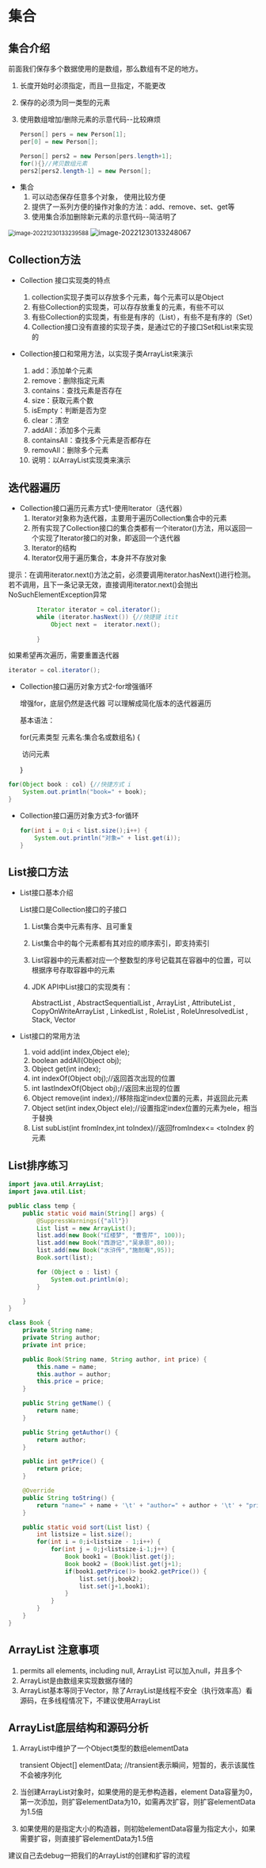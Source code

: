 # 集合

 ## 集合介绍

前面我们保存多个数据使用的是数组，那么数组有不足的地方。

1. 长度开始时必须指定，而且一旦指定，不能更改

2. 保存的必须为同一类型的元素

3. 使用数组增加/删除元素的示意代码--比较麻烦

   ``` java
   Person[] pers = new Person[1];
   per[0] = new Person[];
   
   Person[] pers2 = new Person[pers.length+1];
   for(){}//拷贝数组元素
   pers2[pers2.length-1] = new Person[];
   ```

   

- 集合
  1. 可以动态保存任意多个对象， 使用比较方便
  2. 提供了一系列方便的操作对象的方法：add、remove、set、get等
  3. 使用集合添加删除新元素的示意代码--简洁明了

<img src="C:\Users\yu'yin\AppData\Roaming\Typora\typora-user-images\image-20221230133239588.png" alt="image-20221230133239588" style="zoom:80%;" />

<img src="C:\Users\yu'yin\AppData\Roaming\Typora\typora-user-images\image-20221230133248067.png" alt="image-20221230133248067"  />

## Collection方法

- Collection 接口实现类的特点
  1. collection实现子类可以存放多个元素，每个元素可以是Object
  2. 有些Collection的实现类，可以存存放重复的元素，有些不可以
  3. 有些Collection的实现类，有些是有序的（List），有些不是有序的（Set）
  4. Collection接口没有直接的实现子类，是通过它的子接口Set和List来实现的



- Collection接口和常用方法，以实现子类ArrayList来演示
  1. add：添加单个元素
  2. remove：删除指定元素
  3. contains：查找元素是否存在
  4. size：获取元素个数
  5. isEmpty：判断是否为空
  6. clear：清空
  7. addAll：添加多个元素
  8. containsAll：查找多个元素是否都存在
  9. removAll：删除多个元素
  10. 说明：以ArrayList实现类来演示


## 迭代器遍历

- Collection接口遍历元素方式1-使用Iterator（迭代器）
  1. Iterator对象称为迭代器，主要用于遍历Collection集合中的元素
  2. 所有实现了Collection接口的集合类都有一个iterator()方法，用以返回一个实现了Iterator接口的对象，即返回一个迭代器
  3. Iterator的结构
  4. Iterator仅用于遍历集合，本身并不存放对象

提示：在调用iterator.next()方法之前，必须要调用iterator.hasNext()进行检测。若不调用，且下一条记录无效，直接调用iterator.next()会抛出NoSuchElementException异常

``` java
        Iterator iterator = col.iterator();
		while (iterator.hasNext()) {//快捷键 itit
            Object next =  iterator.next();
            
        }
```

如果希望再次遍历，需要重置迭代器

``` java
iterator = col.iterator();
```



- Collection接口遍历对象方式2-for增强循环

  增强for，底层仍然是迭代器  可以理解成简化版本的迭代器遍历

  基本语法：

  for(元素类型 元素名:集合名或数组名)  {

  ​					访问元素

  }

``` java
for(Object book : col) {//快捷方式 i
    System.out.println("book=" + book);
}
```

- Collection接口遍历对象方式3-for循环

  ``` java
  for(int i = 0;i < list.size();i++) {
      System.out.println("对象=" + list.get(i));
  }
  ```

  

## List接口方法

- List接口基本介绍

  List接口是Collection接口的子接口

  1. List集合类中元素有序、且可重复

  2. List集合中的每个元素都有其对应的顺序索引，即支持索引

  3. List容器中的元素都对应一个整数型的序号记载其在容器中的位置，可以根据序号存取容器中的元素

  4. JDK API中List接口的实现类有：

     AbstractList , AbstractSequentialList , ArrayList , AttributeList , CopyOnWriteArrayList , LinkedList , 
     RoleList , RoleUnresolvedList , Stack, Vector



- List接口的常用方法
  1. void add(int index,Object ele);
  2. boolean addAll(Object obj);
  3. Object get(int index);
  4. int indexOf(Object obj);//返回首次出现的位置
  5. int lastIndexOf(Object obj);//返回末出现的位置
  6. Object remove(int index);//移除指定index位置的元素，并返回此元素
  7. Object set(int index,Object ele);//设置指定index位置的元素为ele，相当于替换
  8. List subList(int fromIndex,int toIndex)//返回fromIndex<=    <toIndex 的元素

## List排序练习

``` java
import java.util.ArrayList;
import java.util.List;

public class temp {
    public static void main(String[] args) {
        @SuppressWarnings({"all"})
        List list = new ArrayList();
        list.add(new Book("红楼梦", "曹雪芹", 100));
        list.add(new Book("西游记","吴承恩",80));
        list.add(new Book("水浒传","施耐庵",95));
        Book.sort(list);

        for (Object o : list) {
            System.out.println(o);
        }

    }
}

class Book {
    private String name;
    private String author;
    private int price;

    public Book(String name, String author, int price) {
        this.name = name;
        this.author = author;
        this.price = price;
    }

    public String getName() {
        return name;
    }

    public String getAuthor() {
        return author;
    }

    public int getPrice() {
        return price;
    }

    @Override
    public String toString() {
        return "name=" + name + '\t' + "author=" + author + '\t' + "price=" + price;
    }

    public static void sort(List list) {
        int listsize = list.size();
        for(int i = 0;i<listsize - 1;i++) {
            for(int j = 0;j<listsize-i-1;j++) {
                Book book1 = (Book)list.get(j);
                Book book2 = (Book)list.get(j+1);
                if(book1.getPrice()> book2.getPrice()) {
                    list.set(j,book2);
                    list.set(j+1,book1);
                }
            }
        }
    }
}
```

## ArrayList 注意事项

1. permits all elements, including null, ArrayList 可以加入null，并且多个
2. ArrayList是由数组来实现数据存储的
3. ArrayList基本等同于Vector，除了ArrayList是线程不安全（执行效率高）看源码，在多线程情况下，不建议使用ArrayList   

## ArrayList底层结构和源码分析

1. ArrayList中维护了一个Object类型的数组elementData

   transient Object[] elementData;    //transient表示瞬间，短暂的，表示该属性不会被序列化

2. 当创建ArrayList对象时，如果使用的是无参构造器，element Data容量为0，第一次添加，则扩容elementData为10，如需再次扩容，则扩容elementData为1.5倍

3. 如果使用的是指定大小的构造器，则初始elementData容量为指定大小，如果需要扩容，则直接扩容elementData为1.5倍

建议自己去debug一把我们的ArrayList的创建和扩容的流程